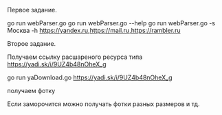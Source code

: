 Первое задание.

go run webParser.go
go run webParser.go --help
go run webParser.go -s Москва -h https://yandex.ru,https://mail.ru,https://rambler.ru

Второе задание.

Получаем ссылку расшареного ресурса типа https://yadi.sk/i/9UZ4b48nOheX_g

go run yaDownload.go https://yadi.sk/i/9UZ4b48nOheX_g

получаем фотку

Если заморочится можно получать фотки разных размеров и тд.